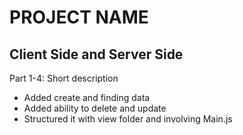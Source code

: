 # PROJECT NAME
## Client Side and Server Side

Part 1-4:
Short description
* Added create and finding data
* Added ability to delete and update
* Structured it with view folder and involving Main.js